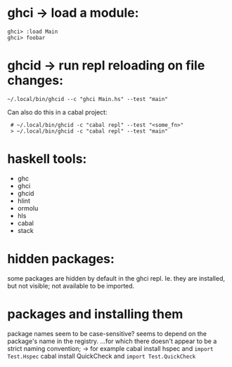 # ghci -> load a module:

```
ghci> :load Main
ghci> foobar
```

# ghcid -> run repl reloading on file changes:

```
~/.local/bin/ghcid --c "ghci Main.hs" --test "main"
```

Can also do this in a cabal project:

```
 # ~/.local/bin/ghcid -c "cabal repl" --test "<some_fn>"
 > ~/.local/bin/ghcid -c "cabal repl" --test "main"
```

# haskell tools:

- ghc
- ghci
- ghcid
- hlint
- ormolu
- hls
- cabal
- stack

# hidden packages:

some packages are hidden by default in the ghci repl.
Ie. they are installed, but not visible; not available to be imported.

# packages and installing them

package names seem to be case-sensitive?
seems to depend on the package's name in the registry.
...for which there doesn't appear to be a strict naming convention;
-> for example
cabal install hspec and `import Test.Hspec`
cabal install QuickCheck and `import Test.QuickCheck`
